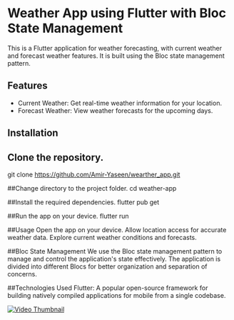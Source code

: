 # Weather App using Flutter with Bloc State Management
This is a Flutter application for weather forecasting, with current weather and forecast weather features. It is built using the Bloc state management pattern.

## Features

- Current Weather: Get real-time weather information for your location.
- Forecast Weather: View weather forecasts for the upcoming days.

## Installation

## Clone the repository.
   git clone https://github.com/Amir-Yaseen/wearther_app.git
   
##Change directory to the project folder.
cd weather-app

##Install the required dependencies.
flutter pub get

##Run the app on your device.
flutter run

##Usage
Open the app on your device.
Allow location access for accurate weather data.
Explore current weather conditions and forecasts.

##Bloc State Management
We use the Bloc state management pattern to manage and control the application's state effectively. The application is divided into different Blocs for better organization and separation of concerns.

##Technologies Used
Flutter: A popular open-source framework for building natively compiled applications for mobile from a single codebase.

[![Video Thumbnail](https://example.com/video-thumbnail.jpg)](https://www.youtube.com/watch?v=YourVideoID)
